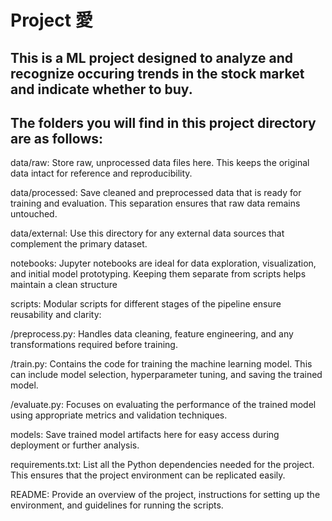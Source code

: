 # Project 愛

## This is a ML project designed to analyze and recognize occuring trends in the stock market and indicate whether to buy.

## The folders you will find in this project directory are as follows:

data/raw: Store raw, unprocessed data files here. This keeps the original data intact for reference and reproducibility.

data/processed: Save cleaned and preprocessed data that is ready for training and evaluation. This separation ensures that raw data remains untouched.

data/external: Use this directory for any external data sources that complement the primary dataset.

notebooks: Jupyter notebooks are ideal for data exploration, visualization, and initial model prototyping. Keeping them separate from scripts helps maintain a clean structure

scripts: Modular scripts for different stages of the pipeline ensure reusability and clarity:

/preprocess.py: Handles data cleaning, feature engineering, and any transformations required before training.

/train.py: Contains the code for training the machine learning model. This can include model selection, hyperparameter tuning, and saving the trained model.

/evaluate.py: Focuses on evaluating the performance of the trained model using appropriate metrics and validation techniques.

models: Save trained model artifacts here for easy access during deployment or further analysis.

requirements.txt: List all the Python dependencies needed for the project. This ensures that the project environment can be replicated easily.

README: Provide an overview of the project, instructions for setting up the environment, and guidelines for running the scripts.
